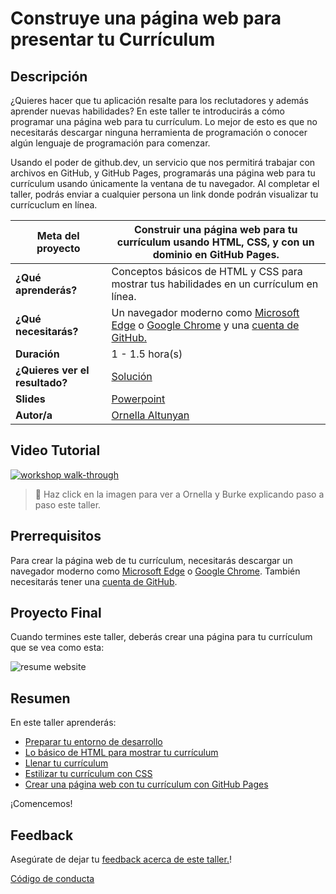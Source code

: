 # Construye una página web para presentar tu Currículum

## Descripción

¿Quieres hacer que tu aplicación resalte para los reclutadores y además aprender nuevas habilidades? En este taller te introducirás a cómo programar una página web para tu currículum. Lo mejor de esto es que no necesitarás descargar ninguna herramienta de programación o conocer algún lenguaje de programación para comenzar. 

Usando el poder de github.dev, un servicio que nos permitirá trabajar con archivos en GitHub, y GitHub Pages, programarás una página web para tu currículum usando únicamente la ventana de tu navegador. Al completar el taller, podrás enviar a cualquier persona un link donde podrán visualizar tu currícuclum en línea. 

| **Meta del proyecto**         | Construir una página web para tu currículum usando HTML, CSS, y con un dominio en GitHub Pages.                         |
| ----------------------------- | --------------------------------------------------------------------- |
| **¿Qué aprenderás?**          | Conceptos básicos de HTML y CSS para mostrar tus habilidades en un currículum en línea.                                     |
| **¿Qué necesitarás?**         | Un navegador moderno como [Microsoft Edge](https://www.microsoft.com/edge?WT.mc_id=academic-51109-ornella) o [Google Chrome](https://www.google.com/chrome/) y una [cuenta de GitHub.](https://github.com) |
| **Duración**                  | 1 - 1.5 hora(s)                                                                |
| **¿Quieres ver el resultado?**               | [Solución](./solution)                         |
| **Slides** | [Powerpoint](slides.pptx)
| **Autor/a**| [Ornella Altunyan](https://aka.ms/ornelladotcom)

## Video Tutorial

[![workshop walk-through](./images/promo.png)](https://youtu.be/M2IrPFMFwx8 "workshop walk-through")
> 🎥 Haz click en la imagen para ver a Ornella y Burke explicando paso a paso este taller.

## Prerrequisitos
Para crear la página web de tu currículum, necesitarás descargar un navegador moderno como [Microsoft Edge](https://www.microsoft.com/edge?WT.mc_id=academic-51109-ornella) o [Google Chrome](https://www.google.com/chrome/). También necesitarás tener una [cuenta de GitHub](https://github.com/join).

## Proyecto Final
Cuando termines este taller, deberás crear una página para tu currículum que se vea como esta:

![resume website](./images/final-result.png)

## Resumen
En este taller aprenderás: 
* [Preparar tu entorno de desarrollo](0-instalacion.md)
* [Lo básico de HTML para mostrar tu currículum](1-crear-html.md)
* [Llenar tu currículum](2-anadir-contenido.md)
* [Estilizar tu currículum con CSS](3-anadir-estilo.md)
* [Crear una página web con tu currículum con GitHub Pages](4-creando-una-pagina-web.md)

¡Comencemos!

## Feedback

Asegúrate de dejar tu [feedback acerca de este taller.](https://forms.office.com/r/MdhJWMZthR)!

[Código de conducta](../../CODE_OF_CONDUCT.md)
